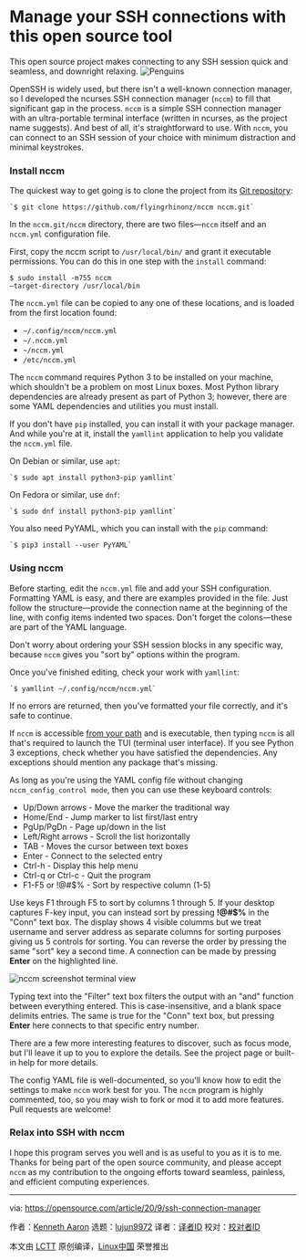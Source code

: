 [#]: collector: (lujun9972)
[#]: translator: (hom)
[#]: reviewer: ( )
[#]: publisher: ( )
[#]: url: ( )
[#]: subject: (Manage your SSH connections with this open source tool)
[#]: via: (https://opensource.com/article/20/9/ssh-connection-manager)
[#]: author: (Kenneth Aaron https://opensource.com/users/flyingrhino)

Manage your SSH connections with this open source tool
======
This open source project makes connecting to any SSH session quick and
seamless, and downright relaxing.
![Penguins][1]

OpenSSH is widely used, but there isn't a well-known connection manager, so I developed the ncurses SSH connection manager (`nccm`) to fill that significant gap in the process. `nccm` is a simple SSH connection manager with an ultra-portable terminal interface (written in ncurses, as the project name suggests). And best of all, it's straightforward to use. With `nccm`, you can connect to an SSH session of your choice with minimum distraction and minimal keystrokes.

### Install nccm

The quickest way to get going is to clone the project from its [Git repository][2]:


```
`$ git clone https://github.com/flyingrhinonz/nccm nccm.git`
```

In the `nccm.git/nccm` directory, there are two files—`nccm` itself and an `nccm.yml` configuration file.

First, copy the nccm script to `/usr/local/bin/` and grant it executable permissions. You can do this in one step with the `install` command:


```
$ sudo install -m755 nccm
–target-directory /usr/local/bin
```

The `nccm.yml` file can be copied to any one of these locations, and is loaded from the first location found:

  * `~/.config/nccm/nccm.yml`
  * `~/.nccm.yml`
  * `~/nccm.yml`
  * `/etc/nccm.yml`



The `nccm` command requires Python 3 to be installed on your machine, which shouldn't be a problem on most Linux boxes. Most Python library dependencies are already present as part of Python 3; however, there are some YAML dependencies and utilities you must install.

If you don't have `pip` installed, you can install it with your package manager. And while you're at it, install the `yamllint` application to help you validate the `nccm.yml` file.

On Debian or similar, use `apt`:


```
`$ sudo apt install python3-pip yamllint`
```

On Fedora or similar, use `dnf`:


```
`$ sudo dnf install python3-pip yamllint`
```

You also need PyYAML, which you can install with the `pip` command:


```
`$ pip3 install --user PyYAML`
```

### Using nccm

Before starting, edit the `nccm.yml` file and add your SSH configuration. Formatting YAML is easy, and there are examples provided in the file. Just follow the structure—provide the connection name at the beginning of the line, with config items indented two spaces. Don't forget the colons—these are part of the YAML language.

Don't worry about ordering your SSH session blocks in any specific way, because `nccm` gives you "sort by" options within the program.

Once you've finished editing, check your work with `yamllint`:


```
`$ yamllint ~/.config/nccm/nccm.yml`
```

If no errors are returned, then you've formatted your file correctly, and it's safe to continue.

If `nccm` is accessible [from your path][3] and is executable, then typing `nccm` is all that's required to launch the TUI (terminal user interface). If you see Python 3 exceptions, check whether you have satisfied the dependencies. Any exceptions should mention any package that's missing.

As long as you're using the YAML config file without changing `nccm_config_control mode`, then you can use these keyboard controls:

  * Up/Down arrows - Move the marker the traditional way
  * Home/End - Jump marker to list first/last entry
  * PgUp/PgDn - Page up/down in the list
  * Left/Right arrows - Scroll the list horizontally
  * TAB - Moves the cursor between text boxes
  * Enter - Connect to the selected entry
  * Ctrl-h - Display this help menu
  * Ctrl-q or Ctrl-c - Quit the program
  * F1-F5 or !@#$% - Sort by respective column (1-5)



Use keys F1 through F5 to sort by columns 1 through 5. If your desktop captures F-key input, you can instead sort by pressing **!@#$%** in the "Conn" text box. The display shows 4 visible columms but we treat username and server address as separate columns for sorting purposes giving us 5 controls for sorting. You can reverse the order by pressing the same "sort" key a second time. A connection can be made by pressing **Enter** on the highlighted line.

![nccm screenshot terminal view][4]

Typing text into the "Filter" text box filters the output with an "and" function between everything entered. This is case-insensitive, and a blank space delimits entries. The same is true for the "Conn" text box, but pressing **Enter** here connects to that specific entry number.

There are a few more interesting features to discover, such as focus mode, but I'll leave it up to you to explore the details. See the project page or built-in help for more details.

The config YAML file is well-documented, so you'll know how to edit the settings to make `nccm` work best for you. The `nccm` program is highly commented, too, so you may wish to fork or mod it to add more features. Pull requests are welcome!

### Relax into SSH with nccm

I hope this program serves you well and is as useful to you as it is to me. Thanks for being part of the open source community, and please accept `nccm` as my contribution to the ongoing efforts toward seamless, painless, and efficient computing experiences.

--------------------------------------------------------------------------------

via: https://opensource.com/article/20/9/ssh-connection-manager

作者：[Kenneth Aaron][a]
选题：[lujun9972][b]
译者：[译者ID](https://github.com/译者ID)
校对：[校对者ID](https://github.com/校对者ID)

本文由 [LCTT](https://github.com/LCTT/TranslateProject) 原创编译，[Linux中国](https://linux.cn/) 荣誉推出

[a]: https://opensource.com/users/flyingrhino
[b]: https://github.com/lujun9972
[1]: https://opensource.com/sites/default/files/styles/image-full-size/public/lead-images/linux-penguins.png?itok=yKOpaJM_ (Penguins)
[2]: https://github.com/flyingrhinonz/nccm
[3]: https://opensource.com/article/17/6/set-path-linux
[4]: https://opensource.com/sites/default/files/uploads/nccm_screenshot.png (nccm screenshot terminal view)
